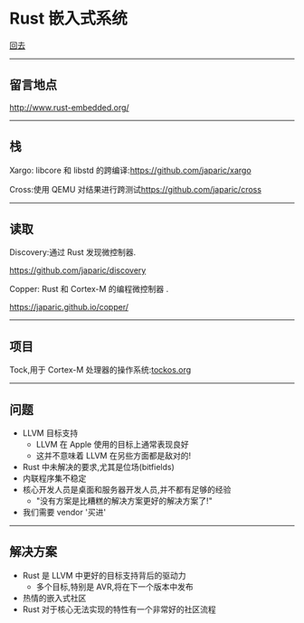 # Rust 嵌入式系统

[回去](toc/default.html)

---

## 留言地点

<http://www.rust-embedded.org/>

---

## 栈

Xargo: libcore 和 libstd 的跨编译:<https://github.com/japaric/xargo>

Cross:使用 QEMU 对结果进行跨测试<https://github.com/japaric/cross>

---

## 读取

Discovery:通过 Rust 发现微控制器.

<https://github.com/japaric/discovery>

Copper: Rust 和 Cortex-M 的编程微控制器 .

<https://japaric.github.io/copper/>

---

## 项目

Tock,用于 Cortex-M 处理器的操作系统:[tockos.org](tockos.org)

---

## 问题

- LLVM 目标支持
  - LLVM 在 Apple 使用的目标上通常表现良好
  - 这并不意味着 LLVM 在另些方面都是敌对的!
- Rust 中未解决的要求,尤其是位场(bitfields)
- 内联程序集不稳定
- 核心开发人员是桌面和服务器开发人员,并不都有足够的经验
  - "没有方案是比糟糕的解决方案更好的解决方案了!"
- 我们需要 vendor '买进'

---

## 解决方案

- Rust 是 LLVM 中更好的目标支持背后的驱动力
  - 多个目标,特别是 AVR,将在下一个版本中发布
- 热情的嵌入式社区
- Rust 对于核心无法实现的特性有一个非常好的社区流程

